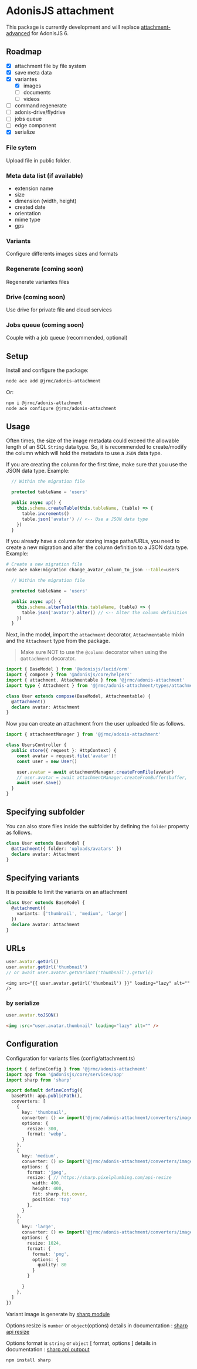 # AdonisJS attachment

This package is currently development and will replace [attachment-advanced](https://github.com/batosai/attachment-advanced) for AdonisJS 6.

## Roadmap

- [x] attachment file by file system
- [x] save meta data
- [x] variantes
  - [x] images
  - [ ] documents
  - [ ] videos
- [ ] command regenerate
- [ ] adonis-drive/flydrive
- [ ] jobs queue
- [ ] edge component
- [x] serialize

### File sytem

Upload file in public folder.

### Meta data list (if available)

- extension name
- size
- dimension (width, height)
- created date
- orientation
- mime type
- gps

### Variants

Configure differents images sizes and formats

### Regenerate (coming soon)

Regenerate variantes files

### Drive (coming soon)

Use drive for private file and cloud services

### Jobs queue (coming soon)

Couple with a job queue (recommended, optional)

## Setup

Install and configure the package:

```sh
node ace add @jrmc/adonis-attachment
```

Or:

```sh
npm i @jrmc/adonis-attachment
node ace configure @jrmc/adonis-attachment
```

## Usage

Often times, the size of the image metadata could exceed the allowable length of an SQL `String` data type. So, it is recommended to create/modify the column which will hold the metadata to use a `JSON` data type.

If you are creating the column for the first time, make sure that you use the JSON data type. Example:

```ts
  // Within the migration file

  protected tableName = 'users'

  public async up() {
    this.schema.createTable(this.tableName, (table) => {
      table.increments()
      table.json('avatar') // <-- Use a JSON data type
    })
  }
```

If you already have a column for storing image paths/URLs, you need to create a new migration and alter the column definition to a JSON data type. Example:

```bash
# Create a new migration file
node ace make:migration change_avatar_column_to_json --table=users
```

```ts
  // Within the migration file

  protected tableName = 'users'

  public async up() {
    this.schema.alterTable(this.tableName, (table) => {
      table.json('avatar').alter() // <-- Alter the column definition
    })
  }
```

Next, in the model, import the `attachment` decorator, `Attachmentable` mixin and the `Attachment` type from the package.

> Make sure NOT to use the `@column` decorator when using the `@attachment` decorator.

```ts
import { BaseModel } from '@adonisjs/lucid/orm'
import { compose } from '@adonisjs/core/helpers'
import { attachment, Attachmentable } from '@jrmc/adonis-attachment'
import type { Attachment } from '@jrmc/adonis-attachment/types/attachment'

class User extends compose(BaseModel, Attachmentable) {
  @attachment()
  declare avatar: Attachment
}
```

Now you can create an attachment from the user uploaded file as follows.

```ts
import { attachmentManager } from '@jrmc/adonis-attachment'

class UsersController {
  public store({ request }: HttpContext) {
    const avatar = request.file('avatar')!
    const user = new User()

    user.avatar = await attachmentManager.createFromFile(avatar)
    // user.avatar = await attachmentManager.createFromBuffer(buffer, 'photo.jpg')
    await user.save()
  }
}
```

## Specifying subfolder

You can also store files inside the subfolder by defining the `folder` property as follows.

```ts
class User extends BaseModel {
  @attachment({ folder: 'uploads/avatars' })
  declare avatar: Attachment
}
```

## Specifying variants

It is possible to limit the variants on an attachment

```ts
class User extends BaseModel {
  @attachment({
    variants: ['thumbnail', 'medium', 'large']
  })
  declare avatar: Attachment
}
```

## URLs

```ts
user.avatar.getUrl()
user.avatar.getUrl('thumbnail')
// or await user.avatar.getVariant('thumbnail').getUrl()
```

```edge
<img src="{{ user.avatar.getUrl('thumbnail') }}" loading="lazy" alt="" />
```

### by serialize

```ts
user.avatar.toJSON()
```

```html
<img :src="user.avatar.thumbnail" loading="lazy" alt="" />
```

## Configuration

Configuration for variants files (config/attachment.ts)

```ts
import { defineConfig } from '@jrmc/adonis-attachment'
import app from '@adonisjs/core/services/app'
import sharp from 'sharp'

export default defineConfig({
  basePath: app.publicPath(),
  converters: [
    {
      key: 'thumbnail',
      converter: () => import('@jrmc/adonis-attachment/converters/image_converter'),
      options: {
        resize: 300,
        format: 'webp',
      }
    },
    {
      key: 'medium',
      converter: () => import('@jrmc/adonis-attachment/converters/image_converter'),
      options: {
        format: 'jpeg',
        resize: { // https://sharp.pixelplumbing.com/api-resize
          width: 400,
          height: 400,
          fit: sharp.fit.cover,
          position: 'top'
        },
      }
    },
    {
      key: 'large',
      converter: () => import('@jrmc/adonis-attachment/converters/image_converter'),
      options: {
        resize: 1024,
        format: {
          format: 'png',
          options: {
            quality: 80
          }
        }

      }
    },
  ]
})
```

Variant image is generate by [sharp module](https://sharp.pixelplumbing.com)

Options resize is `number` or `object`(options) details in documentation : [sharp api resize](https://sharp.pixelplumbing.com/api-resize)

Options format is `string` or `object` [ format,  options ] details in documentation : [sharp api outpout](https://sharp.pixelplumbing.com/api-output#toformat)

```sh
npm install sharp
```
